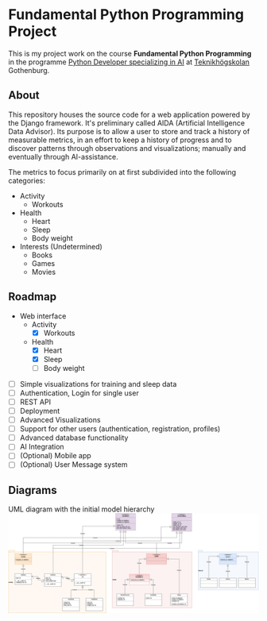 # Fundamental Python Programming Project
This is my project work on the course **Fundamental Python Programming** in the programme [Python Developer specializing in AI][education] at [Teknikhögskolan][teknikhogskolan] Gothenburg.

[education]: https://teknikhogskolan.se/utbildningar/pythonutvecklare-ai/
[teknikhogskolan]: https://teknikhogskolan.se/

## About
This repository houses the source code for a web application powered by the Django framework. It's preliminary called AIDA (Artificial Intelligence Data Advisor).
Its purpose is to allow a user to store and track a history of measurable metrics, in an effort to keep a history of progress and to discover patterns through observations and visualizations; manually and eventually through AI-assistance.

The metrics to focus primarily on at first subdivided into the following categories:
- Activity
  - Workouts
- Health
  - Heart
  - Sleep
  - Body weight
- Interests (Undetermined)
  - Books
  - Games
  - Movies

## Roadmap
- Web interface
  - Activity
    - [x] Workouts
  - Health
    - [x] Heart
    - [x] Sleep
    - [ ] Body weight
- [ ] Simple visualizations for training and sleep data
- [ ] Authentication, Login for single user
- [ ] REST API
- [ ] Deployment
- [ ] Advanced Visualizations
- [ ] Support for other users (authentication, registration, profiles)
- [ ] Advanced database functionality
- [ ] AI Integration
- [ ] \(Optional) Mobile app
- [ ] \(Optional) User Message system

## Diagrams
UML diagram with the initial model hierarchy
![uml diagram of projects model hierarchy](assets/uml_aida_v2.jpg?raw=true "AIDA UML diagram")
